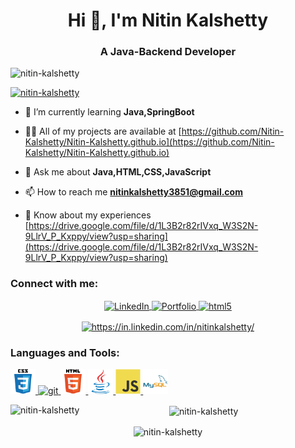 <h1 align="center">Hi 👋, I'm Nitin Kalshetty</h1>
<h3 align="center">A Java-Backend Developer</h3>

<p align="left"> <img src="https://komarev.com/ghpvc/?username=nitin-kalshetty&label=Profile%20views&color=0e75b6&style=flat" alt="nitin-kalshetty" /> </p>

<p align="left"> <a href="https://github.com/ryo-ma/github-profile-trophy"><img src="https://github-profile-trophy.vercel.app/?username=nitin-kalshetty" alt="nitin-kalshetty" /></a> </p>

- 🌱 I’m currently learning **Java,SpringBoot**

- 👨‍💻 All of my projects are available at [https://github.com/Nitin-Kalshetty/Nitin-Kalshetty.github.io](https://github.com/Nitin-Kalshetty/Nitin-Kalshetty.github.io)

- 💬 Ask me about **Java,HTML,CSS,JavaScript**

- 📫 How to reach me **nitinkalshetty3851@gmail.com**

- 📄 Know about my experiences [https://drive.google.com/file/d/1L3B2r82rIVxq_W3S2N-9LlrV_P_Kxppy/view?usp=sharing](https://drive.google.com/file/d/1L3B2r82rIVxq_W3S2N-9LlrV_P_Kxppy/view?usp=sharing)

<h3 align="left">Connect with me:</h3>
 <div align="center" >
     <a href="https://in.linkedin.com/in/nitinkalshetty/" target="_blank">
     <a href="https://in.linkedin.com/in/nitinkalshetty/" target="_blank">
     <img src="https://img.shields.io/badge/LinkedIn-0077B5?style=for-the-badge&logo=linkedin&logoColor=white" align="center" alt="LinkedIn"> </a>
      <a href="https://nitin-kalshetty.github.io/" target="_blank">
     <img src="https://img.shields.io/badge/Portfolio-18A303?style=for-the-badge&logo=ionic&logoColor=white" align="center" alt="Portfolio"> </a>
      <a title="Nitin Kalshetty" href="mailto:nitinkalshetty3851@gmail.com" target="_blank">
     <img src="https://img.shields.io/badge/Gmail-D14836?style=for-the-badge&logo=gmail&logoColor=white" align="center" alt="html5"> </a> 
<!--      </div> -->
      
<p align="center">
<a href="https://in.linkedin.com/in/nitinkalshetty" target="blank"><img align="center" src="https://user-images.githubusercontent.com/107457194/205663246-9eefb195-bee1-48e5-b9a3-5d0948bcdfc5.png" alt="https://in.linkedin.com/in/nitinkalshetty/" height="30" width="40" /></a>
  </p>
  
<p align="left">
  
</p>

<h3 align="left">Languages and Tools:</h3>
<p align="left"> <a href="https://www.w3schools.com/css/" target="_blank" rel="noreferrer"> <img src="https://raw.githubusercontent.com/devicons/devicon/master/icons/css3/css3-original-wordmark.svg" alt="css3" width="40" height="40"/> </a> <a href="https://git-scm.com/" target="_blank" rel="noreferrer"> <img src="https://www.vectorlogo.zone/logos/git-scm/git-scm-icon.svg" alt="git" width="40" height="40"/> </a> <a href="https://www.w3.org/html/" target="_blank" rel="noreferrer"> <img src="https://raw.githubusercontent.com/devicons/devicon/master/icons/html5/html5-original-wordmark.svg" alt="html5" width="40" height="40"/> </a> <a href="https://www.java.com" target="_blank" rel="noreferrer"> <img src="https://raw.githubusercontent.com/devicons/devicon/master/icons/java/java-original.svg" alt="java" width="40" height="40"/> </a> <a href="https://developer.mozilla.org/en-US/docs/Web/JavaScript" target="_blank" rel="noreferrer"> <img src="https://raw.githubusercontent.com/devicons/devicon/master/icons/javascript/javascript-original.svg" alt="javascript" width="40" height="40"/> </a> <a href="https://www.mysql.com/" target="_blank" rel="noreferrer"> <img src="https://raw.githubusercontent.com/devicons/devicon/master/icons/mysql/mysql-original-wordmark.svg" alt="mysql" width="40" height="40"/> </a> </p>

<p><img align="left" src="https://github-readme-stats.vercel.app/api/top-langs?username=nitin-kalshetty&show_icons=true&locale=en&layout=compact" alt="nitin-kalshetty" /></p>

<p>&nbsp;<img align="center" src="https://github-readme-stats.vercel.app/api?username=nitin-kalshetty&show_icons=true&locale=en" alt="nitin-kalshetty" /></p>

<p><img align="center" src="https://github-readme-streak-stats.herokuapp.com/?user=nitin-kalshetty&" alt="nitin-kalshetty" /></p>
